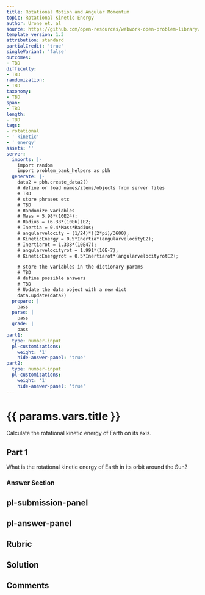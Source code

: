 ```yaml
---
title: Rotational Motion and Angular Momentum
topic: Rotational Kinetic Energy
author: Urone et. al
source: https://github.com/open-resources/webwork-open-problem-library/tree/master/Contrib/BrockPhysics/College_Physics_Urone/10.Rotational_Motion_and_Angular_Momentum/10-04.Rotational_Kinetic_Energy/NU_U17_10_04_003.pg
template_version: 1.3
attribution: standard
partialCredit: 'true'
singleVariant: 'false'
outcomes:
- TBD
difficulty:
- TBD
randomization:
- TBD
taxonomy:
- TBD
span:
- TBD
length:
- TBD
tags:
- rotational
- ' kinetic'
- ' energy'
assets: ''
server:
  imports: |-
    import random
    import problem_bank_helpers as pbh
  generate: |-
    data2 = pbh.create_data2()
    # define or load names/items/objects from server files
    # TBD
    # store phrases etc
    # TBD
    # Randomize Variables
    # Mass = 5.98*(10E24);
    # Radius = (6.38*(10E6))E2;
    # Inertia = 0.4*Mass*Radius;
    # angularvelocity = (1/24)*((2*pi)/3600);
    # KineticEnergy = 0.5*Inertia*(angularvelocityE2);
    # Inertiarot = 1.338*(10E47);
    # angularvelocityrot = 1.991*(10E-7);
    # KineticEnergyrot = 0.5*Inertiarot*(angularvelocityrotE2);

    # store the variables in the dictionary params
    # TBD
    # define possible answers
    # TBD
    # Update the data object with a new dict
    data.update(data2)
  prepare: |
    pass
  parse: |
    pass
  grade: |
    pass
part1:
  type: number-input
  pl-customizations:
    weight: '1'
    hide-answer-panel: 'true'
part2:
  type: number-input
  pl-customizations:
    weight: '1'
    hide-answer-panel: 'true'
---
```


# {{ params.vars.title }} 


Calculate the rotational kinetic energy of Earth on its axis.

## Part 1 
What is the rotational kinetic energy of Earth in its orbit around the Sun? 


 ### Answer Section


## pl-submission-panel 


## pl-answer-panel 


## Rubric 


## Solution 


## Comments 


